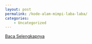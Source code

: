 ```yaml
---
layout: post
permalink: /kode-alam-mimpi-laba-laba/
categories:
    - Uncategorized
---
```


[Baca Selengkapnya](/07)